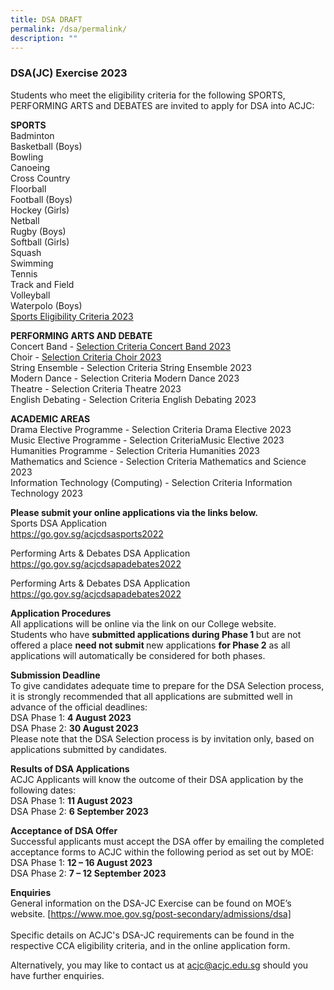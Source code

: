 ```yaml
---
title: DSA DRAFT
permalink: /dsa/permalink/
description: ""
---
```

### DSA(JC) Exercise 2023
Students who meet the eligibility criteria for the following SPORTS, PERFORMING ARTS and DEBATES are invited to apply for DSA into ACJC:

**SPORTS**<br>
Badminton<br>
Basketball (Boys)<br>
Bowling<br>
Canoeing<br>
Cross Country<br>
Floorball<br>
Football (Boys)<br>
Hockey (Girls)<br>
Netball<br>
Rugby (Boys)<br>
Softball (Girls)<br>
Squash<br>
Swimming<br>
Tennis<br>
Track and Field<br>
Volleyball<br>
Waterpolo (Boys)<br>
<a target="_blank" href="/files/dsa/dsa sports eligibility criteria 2023.pdf">Sports Eligibility Criteria 2023</a>


**PERFORMING ARTS AND DEBATE**<br>
Concert Band - <a target="_blank" href="/files/dsa/eligibility criteria choir 2023.pdf">Selection Criteria Concert Band 2023</a><br>
Choir - <a target="_blank" href="/files/dsa/eligibility criteria choir 2023.pdf">Selection Criteria Choir 2023</a><br>
String Ensemble - Selection Criteria String Ensemble 2023<br>
Modern Dance - Selection Criteria Modern Dance 2023<br>
Theatre - Selection Criteria Theatre 2023<br>
English Debating - Selection Criteria English Debating 2023<br>


**ACADEMIC AREAS**<br>
Drama Elective Programme - Selection Criteria Drama Elective 2023<br>
Music Elective Programme - Selection CriteriaMusic Elective 2023<br>
Humanities Programme - Selection Criteria Humanities 2023<br>
Mathematics and Science - Selection Criteria Mathematics and Science 2023<br>
Information Technology (Computing) - Selection Criteria Information Technology 2023<br>

**Please submit your online applications via the links below.**<br>
Sports DSA Application<br>
https://go.gov.sg/acjcdsasports2022

Performing Arts &amp; Debates DSA Application
https://go.gov.sg/acjcdsapadebates2022

Performing Arts &amp; Debates DSA Application
https://go.gov.sg/acjcdsapadebates2022

**Application Procedures**<br>
All applications will be online via the link on our College website.<br>
Students who have <b>submitted applications during Phase 1 </b> but are not offered a place <b>need not submit </b> new applications <b>for Phase 2</b> as all applications will automatically be considered for both phases.


**Submission Deadline**<br>
To give candidates adequate time to prepare for the DSA Selection process, it is strongly recommended that all applications are submitted well in advance of the official deadlines:<br>
DSA Phase 1:  <b>4 August 2023</b><br>
DSA Phase 2:  <b>30 August 2023</b><br>
Please note that the DSA Selection process is by invitation only, based on applications submitted by candidates. 


**Results of DSA Applications**<br>
ACJC Applicants will know the outcome of their DSA application by the following dates:<br>
DSA Phase 1:  <b>11 August 2023</b><br>
DSA Phase 2:  <b>6 September 2023</b><br>


**Acceptance of DSA Offer**<br>
Successful applicants must accept the DSA offer by emailing the completed acceptance forms to ACJC within the following period as set out by MOE:<br>
DSA Phase 1: <b>12 – 16 August 2023</b><br>
DSA Phase 2: <b>7 – 12 September 2023</b><br>


**Enquiries**<br>
General information on the DSA-JC Exercise can be found on MOE’s website. [https://www.moe.gov.sg/post-secondary/admissions/dsa]
<br><br>Specific details on ACJC's DSA-JC requirements can be found in the respective CCA eligibility criteria, and in the online application form.

Alternatively, you may like to contact us at acjc@acjc.edu.sg should you have further enquiries.
